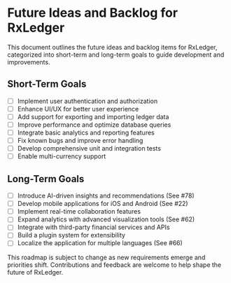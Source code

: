 # Future Ideas and Backlog for RxLedger

This document outlines the future ideas and backlog items for RxLedger, categorized into short-term and long-term goals to guide development and improvements.

## Short-Term Goals

- [ ] Implement user authentication and authorization
- [ ] Enhance UI/UX for better user experience
- [ ] Add support for exporting and importing ledger data
- [ ] Improve performance and optimize database queries
- [ ] Integrate basic analytics and reporting features
- [ ] Fix known bugs and improve error handling
- [ ] Develop comprehensive unit and integration tests
- [ ] Enable multi-currency support

## Long-Term Goals

- [ ] Introduce AI-driven insights and recommendations (See #78)
- [ ] Develop mobile applications for iOS and Android (See #22)
- [ ] Implement real-time collaboration features
- [ ] Expand analytics with advanced visualization tools (See #62)
- [ ] Integrate with third-party financial services and APIs
- [ ] Build a plugin system for extensibility
- [ ] Localize the application for multiple languages (See #66)

This roadmap is subject to change as new requirements emerge and priorities shift. Contributions and feedback are welcome to help shape the future of RxLedger.
